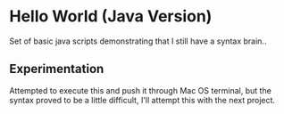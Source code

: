 # Hello World (Java Version)
Set of basic java scripts demonstrating that I still have a syntax brain..
## Experimentation 
Attempted to execute this and push it through Mac OS terminal, but the syntax proved to be a little difficult, I'll attempt this with the next project. 